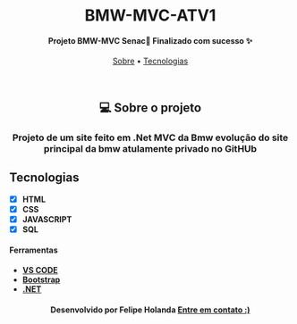 <h1 align="center">BMW-MVC-ATV1</h1>

<p align="center">
 <h4 align="center"> Projeto BMW-MVC Senac🚀 Finalizado com sucesso ✨
  </h4>

<p align="center">
  <a href="#-sobre-o-projeto">Sobre</a> •
  <a href="#tecnologias">Tecnologias</a>
</p>
<br>

<!--Sobre o projeto-->
<h2 align="center">💻 Sobre o projeto</h2>

<h3 align="center">Projeto de um site feito em .Net MVC da Bmw evolução do site principal da bmw atulamente privado no GitHUb</h3>


## Tecnologias

- [x] **HTML**
- [x] **CSS**
- [x] **JAVASCRIPT**
- [x] **SQL**

#### Ferramentas
- [**VS CODE**](https://code.visualstudio.com/)
- [**Bootstrap**](https://getbootstrap.com/)
- [**.NET**](https://dotnet.microsoft.com/en-us/)


<h4 align=center>Desenvolvido por Felipe Holanda <a href="https://www.linkedin.com/in/felipe-holanda-de-freitas-3a91281a2/"> <strong>Entre em contato</strong> :)</a></a></h4>





